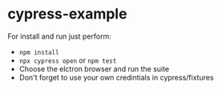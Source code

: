 # cypress-example

For install and run just perform:
- `npm install`
- `npx cypress open` or `npm test`
- Choose the elctron browser and run the suite
- Don't forget to use your own credintials in cypress/fixtures
